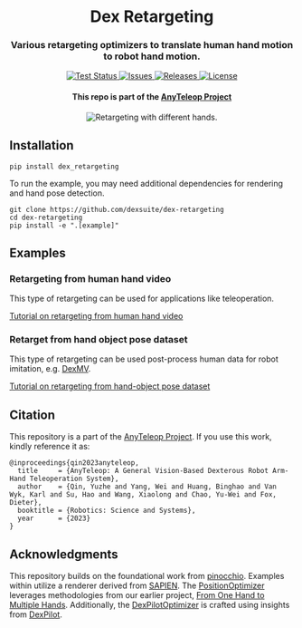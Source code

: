 <div align="center">
  <h1 align="center"> Dex Retargeting </h1>
  <h3 align="center">
    Various retargeting optimizers to translate human hand motion to robot hand motion.
  </h3>
</div>
<p align="center">
  <!-- code check badges -->
  <a href='https://github.com/dexsuite/dex-retargeting/blob/main/.github/workflows/test.yml'>
      <img src='https://github.com/dexsuite/dex-retargeting/actions/workflows/test.yml/badge.svg' alt='Test Status' />
  </a>
  <!-- issue badge -->
  <a href="https://github.com/dexsuite/dex-retargeting/issues">
  <img src="https://img.shields.io/github/issues/dexsuite/dex-retargeting.svg" alt="Issues">
  </a>
  <!-- release badge -->
  <a href="https://github.com/dexsuite/dex-retargeting/tags">
  <img src="https://img.shields.io/github/v/release/dexsuite/dex-retargeting.svg?include_prereleases&sort=semver" alt="Releases">
  </a>
  <!-- license badge -->
  <a href="https://github.com/dexsuite/dex-retargeting/blob/main/LICENSE">
      <img alt="License" src="https://img.shields.io/badge/license-MIT-blue">
  </a>
</p>
<div align="center">
  <h4>This repo is part of the <a href="https://yzqin.github.io/anyteleop/">AnyTeleop Project</a></h4>
  <img src="example/vector_retargeting/teaser.webp" alt="Retargeting with different hands.">
</div>

## Installation

```shell
pip install dex_retargeting
```

To run the example, you may need additional dependencies for rendering and hand pose detection.

```shell
git clone https://github.com/dexsuite/dex-retargeting
cd dex-retargeting
pip install -e ".[example]"
```

## Examples

### Retargeting from human hand video

This type of retargeting can be used for applications like teleoperation.

[Tutorial on retargeting from human hand video](example/vector_retargeting/README.md)

### Retarget from hand object pose dataset

This type of retargeting can be used post-process human data for robot imitation,
e.g. [DexMV](https://yzqin.github.io/dexmv/).

[Tutorial on retargeting from hand-object pose dataset](example/position_retargeting/README.md)

## Citation

This repository is a part of the [AnyTeleop Project](https://yzqin.github.io/anyteleop/). If you use this work, kindly
reference it as:

```shell
@inproceedings{qin2023anyteleop,
  title     = {AnyTeleop: A General Vision-Based Dexterous Robot Arm-Hand Teleoperation System},
  author    = {Qin, Yuzhe and Yang, Wei and Huang, Binghao and Van Wyk, Karl and Su, Hao and Wang, Xiaolong and Chao, Yu-Wei and Fox, Dieter},
  booktitle = {Robotics: Science and Systems},
  year      = {2023}
}
```

## Acknowledgments

This repository builds on the foundational work from [pinocchio](https://github.com/stack-of-tasks/pinocchio). Examples
within utilize a renderer derived from [SAPIEN](https://github.com/haosulab/SAPIEN).
The [PositionOptimizer](https://github.com/dexsuite/dex-retargeting/blob/main/dex_retargeting/optimizer.py) leverages
methodologies from our earlier
project, [From One Hand to Multiple Hands](https://yzqin.github.io/dex-teleop-imitation/). Additionally,
the [DexPilotOptimizer](https://github.com/dexsuite/dex-retargeting/blob/main/dex_retargeting/optimizer.py) is crafted
using insights from [DexPilot](https://sites.google.com/view/dex-pilot).
